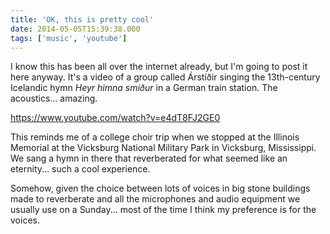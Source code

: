 ```yaml
---
title: 'OK, this is pretty cool'
date: 2014-05-05T15:39:38.000
tags: ['music', 'youtube']
---
```


I know this has been all over the internet already, but I'm going to post it here anyway. It's a video of a group called Árstíðir singing the 13th-century Icelandic hymn _Heyr himna smiður_ in a German train station. The acoustics... amazing.

https://www.youtube.com/watch?v=e4dT8FJ2GE0

This reminds me of a college choir trip when we stopped at the Illinois Memorial at the Vicksburg National Military Park in Vicksburg, Mississippi. We sang a hymn in there that reverberated for what seemed like an eternity... such a cool experience.

Somehow, given the choice between lots of voices in big stone buildings made to reverberate and all the microphones and audio equipment we usually use on a Sunday... most of the time I think my preference is for the voices.
